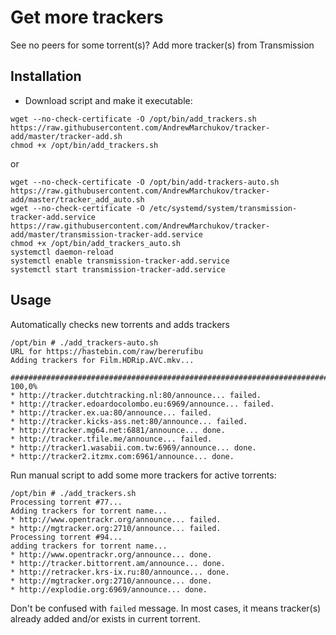 # Get more trackers

See no peers for some torrent(s)? Add more tracker(s) from Transmission

## Installation
* Download script and make it executable:

```
wget --no-check-certificate -O /opt/bin/add_trackers.sh https://raw.githubusercontent.com/AndrewMarchukov/tracker-add/master/tracker-add.sh
chmod +x /opt/bin/add_trackers.sh
```
or

```
wget --no-check-certificate -O /opt/bin/add-trackers-auto.sh https://raw.githubusercontent.com/AndrewMarchukov/tracker-add/master/tracker_add_auto.sh
wget --no-check-certificate -O /etc/systemd/system/transmission-tracker-add.service https://raw.githubusercontent.com/AndrewMarchukov/tracker-add/master/transmission-tracker-add.service
chmod +x /opt/bin/add_trackers_auto.sh
systemctl daemon-reload
systemctl enable transmission-tracker-add.service
systemctl start transmission-tracker-add.service
```
## Usage
Automatically checks new torrents and adds trackers
```
/opt/bin # ./add_trackers-auto.sh
URL for https://hastebin.com/raw/bererufibu
Adding trackers for Film.HDRip.AVC.mkv...

######################################################################## 100,0%
* http://tracker.dutchtracking.nl:80/announce... failed.
* http://tracker.edoardocolombo.eu:6969/announce... failed.
* http://tracker.ex.ua:80/announce... failed.
* http://tracker.kicks-ass.net:80/announce... failed.
* http://tracker.mg64.net:6881/announce... done.
* http://tracker.tfile.me/announce... failed.
* http://tracker1.wasabii.com.tw:6969/announce... done.
* http://tracker2.itzmx.com:6961/announce... done.
```
Run manual script to add some more trackers for active torrents:

```
/opt/bin # ./add_trackers.sh
Processing torrent #77...
Adding trackers for torrent name...
* http://www.opentrackr.org/announce... failed.
* http://mgtracker.org:2710/announce... failed.
Processing torrent #94...
adding trackers for torrent name...
* http://www.opentrackr.org/announce... done.
* http://tracker.bittorrent.am/announce... done.
* http://retracker.krs-ix.ru:80/announce... done.
* http://mgtracker.org:2710/announce... done.
* http://explodie.org:6969/announce... done.
```

Don't be confused with `failed` message. In most cases, it means tracker(s) already added and/or exists in current torrent.

